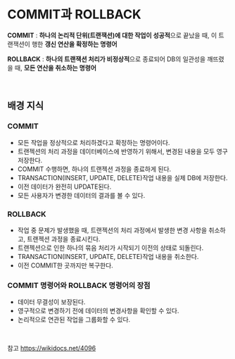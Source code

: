 # COMMIT과 ROLLBACK
**COMMIT** : **하나의 논리적 단위(트랜잭션)에 대한 작업이 성공적**으로 끝났을 때, 이 트랜잭션이 행한 **갱신 연산을 확정하는 명령어**  
  
**ROLLBACK** : **하나의 트랜잭션 처리가 비정상적**으로 종료되어 DB의 일관성을 깨뜨렸을 때, **모든 연산을 취소하는 명령어**  

<br>


## 배경 지식

### COMMIT
- 모든 작업을 정상적으로 처리하겠다고 확정하는 명령어이다.  
- 트랜젝션의 처리 과정을 데이터베이스에 반영하기 위해서, 변경된 내용을 모두 영구 저장한다.  
- COMMIT 수행하면, 하나의 트랜젝션 과정을 종료하게 된다.  
- TRANSACTION(INSERT, UPDATE, DELETE)작업 내용을 실제 DB에 저장한다.  
- 이전 데이터가 완전히 UPDATE된다.  
- 모든 사용자가 변경한 데이터의 결과를 볼 수 있다.  

### ROLLBACK
- 작업 중 문제가 발생했을 때, 트랜젝션의 처리 과정에서 발생한 변경 사항을 취소하고, 트랜젝션 과정을 종료시킨다.  
- 트랜젝션으로 인한 하나의 묶음 처리가 시작되기 이전의 상태로 되돌린다.  
- TRANSACTION(INSERT, UPDATE, DELETE)작업 내용을 취소한다.  
- 이전 COMMIT한 곳까지만 복구한다.  

### COMMIT 명령어와 ROLLBACK 명령어의 장점
- 데이터 무결성이 보장된다.  
- 영구적으로 변경하기 전에 데이터의 변경사항을 확인할 수 있다.  
- 논리적으로 연관된 작업을 그룹화할 수 있다.  
  
<br>

참고  https://wikidocs.net/4096
